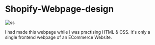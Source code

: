 # Shopify-Webpage-design
![ss](https://user-images.githubusercontent.com/62883847/166199358-ffd0fab3-09ca-47c5-8986-9c5fcf4c2310.JPG)

I had made this webpage while I was practising HTML & CSS. 
It's only a single frontend webpage of an ECommerce Website. 
